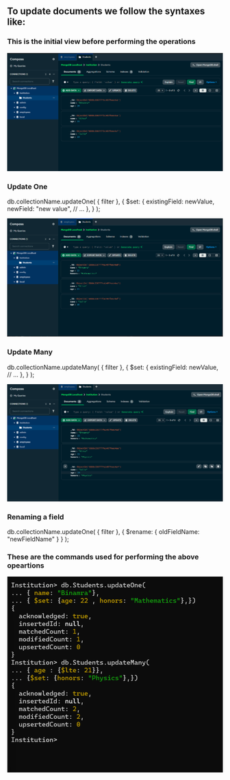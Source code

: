 <h2>To update documents we follow the syntaxes like:</h2>

<h3>This is the initial view before performing the operations</h3>

![Initial view](image.png)

<h3>Update One</h3>

<p>db.collectionName.updateOne(
 { filter },
 { $set: { existingField: newValue, newField: "new value", // ... }, }
 );</p>

 ![Update one](image-1.png)

 <h3>Update Many</h3>

 <p>db.collectionName.updateMany(
 { filter },
 { $set: { existingField: newValue, // ... }, }
 );</p>

 ![update many](image-2.png)

 <h3>Renaming a field</h3>

 <p>db.collectionName.updateOne(
 { filter },
 { $rename: { oldFieldName: "newFieldName" } }
 );</p>

 <h3>These are the commands used for performing the above opeartions</h3>

 ![commands for updating documents](image-3.png)